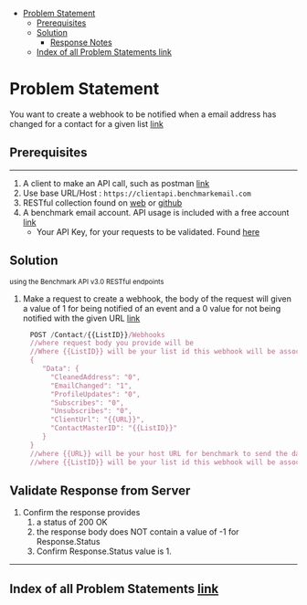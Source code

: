 - [Problem Statement](#problem-statement)
    - [Prerequisites](#prerequisites)
    - [Solution](#solution)
        - [Response Notes](#response-notes)
    - [Index of all Problem Statements link](#index-of-all-use-cases-link)

# Problem Statement

You want to create a webhook to be notified when a email address has changed for a contact for a given list [link](https://developer.benchmarkemail.com/#a83163d0-3af1-9671-8a8c-c7d4d31e6c13)

## Prerequisites

---

1. A client to make an API call, such as postman [link](https://www.getpostman.com/)
1. Use base URL/Host : `https://clientapi.benchmarkemail.com`
1. RESTful collection found on [web](https://developer.benchmarkemail.com/) or [github](https://github.com/BenchmarkEmail/RESTful-API-v3/tree/master/Postman%20Collections) 
1. A benchmark email account. API usage is included with a free account [link](https://ui.benchmarkemail.com/Login)
   * Your API Key, for your requests to be validated. Found [here](https://ui.benchmarkemail.com/Integrate#API)

## Solution

<sub>using the Benchmark API v3.0 RESTful endpoints</sub>

1. Make a request to create a webhook, the body of the request will given a value of 1 for being notified of an event and a 0 value for not being notified with the given URL [link](https://developer.benchmarkemail.com/#a83163d0-3af1-9671-8a8c-c7d4d31e6c13)

```js
     POST /Contact/{{ListID}}/Webhooks
     //where request body you provide will be 
     //Where {{ListID}} will be your list id this webhook will be associated with
     {
        "Data": {
          "CleanedAddress": "0",
          "EmailChanged": "1",
          "ProfileUpdates": "0",
          "Subscribes": "0",
          "Unsubscribes": "0",
          "ClientUrl": "{{URL}}",
          "ContactMasterID": "{{ListID}}"
        }
     }
     //where {{URL}} will be your host URL for benchmark to send the data to
     //where {{ListID}} will be your list id this webhook will be associated with
```

## Validate Response from Server

1. Confirm the response provides
    1. a status of 200 OK 
    1. the response body does NOT contain a value of -1 for Response.Status
    1. Confirm Response.Status value is 1.

---

## Index of all Problem Statements [link](https://benchmarkemail.github.io/RESTful-API-v3/)